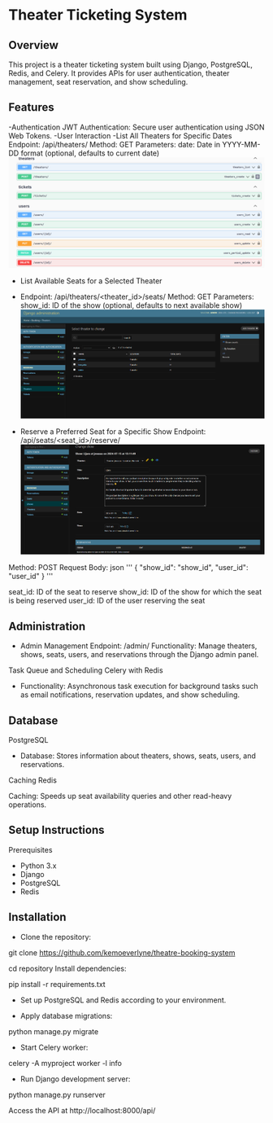# Theater Ticketing System

## Overview
This project is a theater ticketing system built using Django, PostgreSQL, Redis, and Celery. It provides APIs for user authentication, theater management, seat reservation, and show scheduling.

## Features
-Authentication
JWT Authentication: Secure user authentication using JSON Web Tokens.
-User Interaction
    -List All Theaters for Specific Dates
Endpoint: /api/theaters/
Method: GET
Parameters:
date: Date in YYYY-MM-DD format (optional, defaults to current date)
![alt text](image-3.png)
- List Available Seats for a Selected Theater
- Endpoint: /api/theaters/<theater_id>/seats/
Method: GET
Parameters:
show_id: ID of the show (optional, defaults to next available show)
![alt text](image-2.png)

- Reserve a Preferred Seat for a Specific Show
Endpoint: /api/seats/<seat_id>/reserve/
![alt text](image-1.png)

Method: POST
Request Body:
json
'''
{
  "show_id": "show_id",
  "user_id": "user_id"
}
'''

seat_id: ID of the seat to reserve
show_id: ID of the show for which the seat is being reserved
user_id: ID of the user reserving the seat
## Administration
- Admin Management
Endpoint: /admin/
Functionality: Manage theaters, shows, seats, users, and reservations through the Django admin panel.

Task Queue and Scheduling
Celery with Redis
- Functionality: Asynchronous task execution for background tasks such as email notifications, reservation updates, and show scheduling.

## Database
PostgreSQL
- Database: Stores information about theaters, shows, seats, users, and reservations.

Caching
Redis

Caching: Speeds up seat availability queries and other read-heavy operations.

## Setup Instructions
Prerequisites
- Python 3.x
- Django
- PostgreSQL
- Redis


## Installation
- Clone the repository:

git clone https://github.com/kemoeverlyne/theatre-booking-system

cd repository
Install dependencies:

pip install -r requirements.txt
- Set up PostgreSQL and Redis according to your environment.

- Apply database migrations:

python manage.py migrate

- Start Celery worker:

 celery -A myproject worker -l info

- Run Django development server:

python manage.py runserver

Access the API at http://localhost:8000/api/
